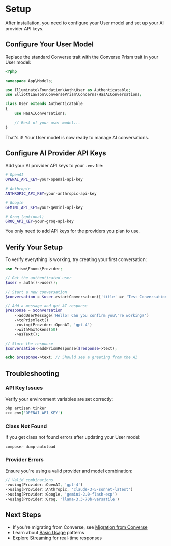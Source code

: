 # Setup

After installation, you need to configure your User model and set up your AI provider API keys.

## Configure Your User Model

Replace the standard Converse trait with the Converse Prism trait in your User model:

```php
<?php

namespace App\Models;

use Illuminate\Foundation\Auth\User as Authenticatable;
use ElliottLawson\ConversePrism\Concerns\HasAIConversations;

class User extends Authenticatable
{
    use HasAIConversations;
    
    // Rest of your user model...
}
```

That's it! Your User model is now ready to manage AI conversations.

## Configure AI Provider API Keys

Add your AI provider API keys to your `.env` file:

```bash
# OpenAI
OPENAI_API_KEY=your-openai-api-key

# Anthropic
ANTHROPIC_API_KEY=your-anthropic-api-key

# Google
GEMINI_API_KEY=your-gemini-api-key

# Groq (optional)
GROQ_API_KEY=your-groq-api-key
```

You only need to add API keys for the providers you plan to use.

## Verify Your Setup

To verify everything is working, try creating your first conversation:

```php
use Prism\Enums\Provider;

// Get the authenticated user
$user = auth()->user();

// Start a new conversation
$conversation = $user->startConversation(['title' => 'Test Conversation']);

// Add a message and get AI response
$response = $conversation
    ->addUserMessage('Hello! Can you confirm you\'re working?')
    ->toPrismText()
    ->using(Provider::OpenAI, 'gpt-4')
    ->withMaxTokens(50)
    ->asText();

// Store the response
$conversation->addPrismResponse($response->text);

echo $response->text; // Should see a greeting from the AI
```

## Troubleshooting

### API Key Issues

Verify your environment variables are set correctly:

```bash
php artisan tinker
>>> env('OPENAI_API_KEY')
```

### Class Not Found

If you get class not found errors after updating your User model:

```bash
composer dump-autoload
```

### Provider Errors

Ensure you're using a valid provider and model combination:

```php
// Valid combinations
->using(Provider::OpenAI, 'gpt-4')
->using(Provider::Anthropic, 'claude-3-5-sonnet-latest')
->using(Provider::Google, 'gemini-2.0-flash-exp')
->using(Provider::Groq, 'llama-3.3-70b-versatile')
```

## Next Steps

- If you're migrating from Converse, see [Migration from Converse](migration.md)
- Learn about [Basic Usage](basic-usage.md) patterns
- Explore [Streaming](streaming.md) for real-time responses 